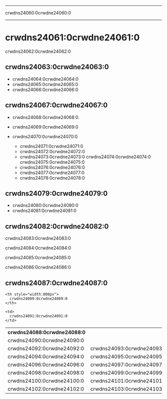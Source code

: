 * * *

crwdns24060:0crwdne24060:0

* * *

# crwdns24061:0crwdne24061:0

crwdns24062:0crwdne24062:0

## crwdns24063:0crwdne24063:0

  * crwdns24064:0crwdne24064:0
  * crwdns24065:0crwdne24065:0
  * crwdns24066:0crwdne24066:0

## crwdns24067:0crwdne24067:0

  * crwdns24068:0crwdne24068:0.
  * crwdns24069:0crwdne24069:0   
      
    
  * crwdns24070:0crwdne24070:0 
      * crwdns24071:0crwdne24071:0
      * crwdns24072:0crwdne24072:0
      * crwdns24073:0crwdne24073:0 crwdns24074:0crwdne24074:0 crwdns24075:0crwdne24075:0
      * crwdns24076:0crwdne24076:0
      * crwdns24077:0crwdne24077:0
      * crwdns24078:0crwdne24078:0

## crwdns24079:0crwdne24079:0

  * crwdns24080:0crwdne24080:0 
  * crwdns24081:0crwdne24081:0

## crwdns24082:0crwdne24082:0

crwdns24083:0crwdne24083:0

crwdns24084:0crwdne24084:0

crwdns24085:0crwdne24085:0

crwdns24086:0crwdne24086:0   
  


## crwdns24087:0crwdne24087:0

<table>
  <tr>
    <th style="width:200px">
      crwdns24088:0crwdne24088:0
    </th>
    
    <th style="width:800px">
      crwdns24089:0crwdne24089:0
    </th>
  </tr>
  
  <tr>
    <td>
      crwdns24090:0crwdne24090:0
    </td>
    
    <td>
      crwdns24091:0crwdne24091:0
    </td>
  </tr>
  
  <td>
    crwdns24092:0crwdne24092:0
  </td>
  
  <td>
    crwdns24093:0crwdne24093:0.
  </td></tr> 
  
  <td>
    crwdns24094:0crwdne24094:0
  </td>
  
  <td>
    crwdns24095:0crwdne24095:0
  </td></tr> 
  
  <td>
    crwdns24096:0crwdne24096:0
  </td>
  
  <td>
    crwdns24097:0crwdne24097:0
  </td></tr> 
  
  <td>
    crwdns24098:0crwdne24098:0
  </td>
  
  <td>
    crwdns24099:0crwdne24099:0
  </td></tr> 
  
  <td>
    crwdns24100:0crwdne24100:0
  </td>
  
  <td>
    crwdns24101:0crwdne24101:0
  </td></tr> 
  
  <td>
    crwdns24102:0crwdne24102:0
  </td>
  
  <td>
    crwdns24103:0crwdne24103:0
  </td>
</table>